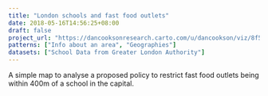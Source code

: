 ```yaml
---
title: "London schools and fast food outlets"
date: 2018-05-16T14:56:25+08:00
draft: false
project_url: "https://dancooksonresearch.carto.com/u/dancookson/viz/8f50944d-7a68-4117-9ca6-dbc963fe8733/embed_map"
patterns: ["Info about an area", "Geographies"]
datasets: ["School Data from Greater London Authority"]
---
```


A simple map to analyse a proposed policy to restrict fast food outlets being within 400m of a school in the capital.